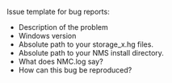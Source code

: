 Issue template for bug reports:

- Description of the problem
- Windows version
- Absolute path to your storage_x.hg files.
- Absolute path to your NMS install directory.
- What does NMC.log say?
- How can this bug be reproduced?